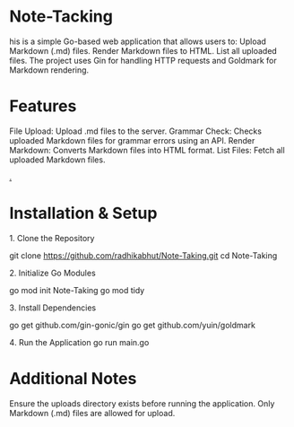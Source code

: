 # Note-Tacking
his is a simple Go-based web application that allows users to:
Upload Markdown (.md) files.
Render Markdown files to HTML.
List all uploaded files.
The project uses Gin for handling HTTP requests and Goldmark for Markdown rendering.

# Features

File Upload: Upload .md files to the server.
Grammar Check: Checks uploaded Markdown files for grammar errors using an API.
Render Markdown: Converts Markdown files into HTML format.
List Files: Fetch all uploaded Markdown files.

[.](https://roadmap.sh/projects/markdown-note-taking-app)

# Installation & Setup

1️. Clone the Repository

git clone https://github.com/radhikabhut/Note-Taking.git
cd Note-Taking

2️. Initialize Go Modules

go mod init Note-Taking
go mod tidy

3️. Install Dependencies

go get github.com/gin-gonic/gin
go get github.com/yuin/goldmark

4️.  Run the Application
go run main.go

# Additional Notes

Ensure the uploads directory exists before running the application.
Only Markdown (.md) files are allowed for upload.